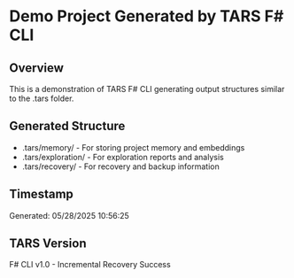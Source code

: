 # Demo Project Generated by TARS F# CLI

## Overview
This is a demonstration of TARS F# CLI generating output structures similar to the .tars folder.

## Generated Structure
- .tars/memory/ - For storing project memory and embeddings
- .tars/exploration/ - For exploration reports and analysis
- .tars/recovery/ - For recovery and backup information

## Timestamp
Generated: 05/28/2025 10:56:25

## TARS Version
F# CLI v1.0 - Incremental Recovery Success

